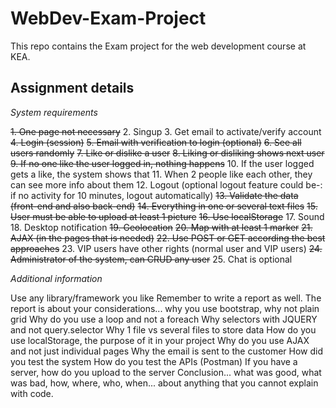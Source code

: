 # WebDev-Exam-Project
This repo contains the Exam project for the web development course at KEA.

## Assignment details

*System requirements*

~~1. One page not necessary~~
2. Singup
3. Get email to activate/verify account
~~4. Login (session)~~
~~5. Email with verification to login (optional)~~
~~6. See all users randomly~~
~~7. Like or dislike a user~~
~~8. Liking or disliking shows next user~~
~~9. If no one like the user logged in, nothing happens~~
10. If the user logged gets a like, the system shows that
11. When 2 people like each other, they can see more info about them
12. Logout (optional logout feature could be-: if no activity for 10 minutes, logout automatically)
~~13. Validate the data (front-end and also back-end)~~
~~14. Everything in one or several text files~~
~~15. User must be able to upload at least 1 picture~~
~~16. Use localStorage~~
17. Sound
18. Desktop notification
~~19. Geolocation~~
~~20. Map with at least 1 marker~~
~~21. AJAX (in the pages that is needed)~~
~~22. Use POST or GET according the best approaches~~
23. VIP users have other rights (normal user and VIP users)
~~24. Administrator of the system, can CRUD any user~~
25. Chat is optional

*Additional information*

Use any library/framework you like
Remember to write a report as well.
The report is about your considerations... why you use bootstrap, why not plain grid
Why do you use a loop and not a foreach
Why selectors with JQUERY and not query.selector
Why 1 file vs several files to store data
How do you use localStorage, the purpose of it in your project
Why do you use AJAX and not just individual pages
Why the email is sent to the customer
How did you test the system
How do you test the APIs (Postman)
If you have a server, how do you upload to the server
Conclusion... what was good, what was bad, how, where, who, when... about anything that you cannot explain with code.
